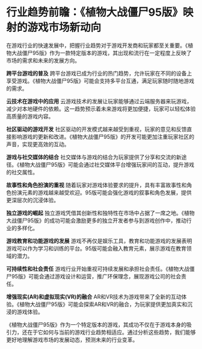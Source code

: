 # 行业趋势前瞻：《植物大战僵尸95版》映射的游戏市场新动向

在游戏行业的快速发展中，把握行业趋势对于游戏开发商和玩家都至关重要。《植物大战僵尸95版》作为一款特定版本的游戏，其出现和流行在一定程度上反映了市场的需求和未来的发展方向。

**跨平台游戏的普及**
跨平台游戏已成为行业的热门趋势，允许玩家在不同的设备上享受游戏。《植物大战僵尸95版》可能会支持多平台互通，满足玩家随时随地游戏的需求。

**云技术在游戏中的应用**
云游戏技术的发展让玩家能够通过云端服务器来玩游戏，减少对本地硬件的依赖。这一趋势预示着未来游戏将更加便捷，玩家可以轻松体验高质量的游戏内容。

**社区驱动的游戏开发**
社区驱动的开发模式越来越受到重视，玩家的意见和反馈直接影响游戏的更新和改进。《植物大战僵尸95版》的开发可能更加注重玩家社区的声音，实现更高效的互动。

**游戏与社交媒体的结合**
社交媒体与游戏的结合为玩家提供了分享和交流的新途径。《植物大战僵尸95版》可能会通过社交媒体平台增强玩家间的互动，提升游戏的社交属性。

**故事性和角色扮演的重视**
随着玩家对游戏体验要求的提升，具有丰富故事性和角色扮演元素的游戏越来越受欢迎。95版可能会强化游戏的叙事和角色发展，提供更深层次的沉浸体验。

**独立游戏的崛起**
独立游戏凭借其创新性和独特性在市场中占据了一席之地。《植物大战僵尸95版》的成功可能会激励更多的独立开发者参与到游戏创作中，推动行业的多样化。

**游戏教育和功能游戏的发展**
游戏不再仅是娱乐工具，教育和功能游戏的发展表明游戏可以作为学习和训练的平台。95版可能会融入教育元素，展示游戏在教育领域的潜力。

**可持续性和社会责任**
游戏行业开始重视可持续发展和承担社会责任。《植物大战僵尸95版》可能会通过游戏设计和运营，推广环保理念，展现游戏公司的社会责任。

**增强现实(AR)和虚拟现实(VR)的融合**
AR和VR技术为游戏带来了全新的互动体验。《植物大战僵尸95版》可能会探索AR和VR的融合，为玩家提供更加真实和沉浸的游戏体验。

《植物大战僵尸95版》作为一个特定版本的游戏，其成功不仅在于游戏本身的吸引力，还在于它如何与当前的游戏行业趋势相适应。通过分析这些趋势，我们能够更好地理解游戏市场的发展动态，预测未来的行业变革。